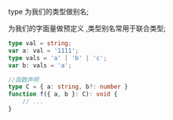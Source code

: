 type 为我们的类型做别名;

为我们的字面量做预定义 ,类型别名常用于联合类型;
```typescript
type val = string;
var a: val = '1111';
type vals = 'a' | 'b' | 'c';
var b: vals = 'a';

//函数声明
type C = { a: string, b?: number }
function f({ a, b }: C): void {
    // ...
}
```